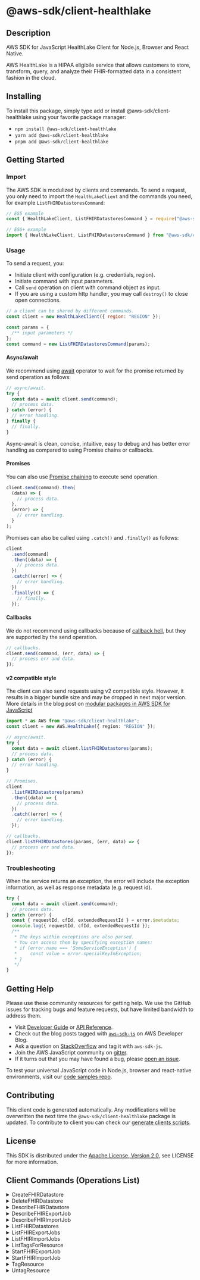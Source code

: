 <!-- generated file, do not edit directly -->

# @aws-sdk/client-healthlake

## Description

AWS SDK for JavaScript HealthLake Client for Node.js, Browser and React Native.

<p>AWS HealthLake is a HIPAA eligibile service that allows customers to store,
transform, query, and analyze their FHIR-formatted data in a consistent fashion in the cloud.</p>

## Installing

To install this package, simply type add or install @aws-sdk/client-healthlake
using your favorite package manager:

- `npm install @aws-sdk/client-healthlake`
- `yarn add @aws-sdk/client-healthlake`
- `pnpm add @aws-sdk/client-healthlake`

## Getting Started

### Import

The AWS SDK is modulized by clients and commands.
To send a request, you only need to import the `HealthLakeClient` and
the commands you need, for example `ListFHIRDatastoresCommand`:

```js
// ES5 example
const { HealthLakeClient, ListFHIRDatastoresCommand } = require("@aws-sdk/client-healthlake");
```

```ts
// ES6+ example
import { HealthLakeClient, ListFHIRDatastoresCommand } from "@aws-sdk/client-healthlake";
```

### Usage

To send a request, you:

- Initiate client with configuration (e.g. credentials, region).
- Initiate command with input parameters.
- Call `send` operation on client with command object as input.
- If you are using a custom http handler, you may call `destroy()` to close open connections.

```js
// a client can be shared by different commands.
const client = new HealthLakeClient({ region: "REGION" });

const params = {
  /** input parameters */
};
const command = new ListFHIRDatastoresCommand(params);
```

#### Async/await

We recommend using [await](https://developer.mozilla.org/en-US/docs/Web/JavaScript/Reference/Operators/await)
operator to wait for the promise returned by send operation as follows:

```js
// async/await.
try {
  const data = await client.send(command);
  // process data.
} catch (error) {
  // error handling.
} finally {
  // finally.
}
```

Async-await is clean, concise, intuitive, easy to debug and has better error handling
as compared to using Promise chains or callbacks.

#### Promises

You can also use [Promise chaining](https://developer.mozilla.org/en-US/docs/Web/JavaScript/Guide/Using_promises#chaining)
to execute send operation.

```js
client.send(command).then(
  (data) => {
    // process data.
  },
  (error) => {
    // error handling.
  }
);
```

Promises can also be called using `.catch()` and `.finally()` as follows:

```js
client
  .send(command)
  .then((data) => {
    // process data.
  })
  .catch((error) => {
    // error handling.
  })
  .finally(() => {
    // finally.
  });
```

#### Callbacks

We do not recommend using callbacks because of [callback hell](http://callbackhell.com/),
but they are supported by the send operation.

```js
// callbacks.
client.send(command, (err, data) => {
  // process err and data.
});
```

#### v2 compatible style

The client can also send requests using v2 compatible style.
However, it results in a bigger bundle size and may be dropped in next major version. More details in the blog post
on [modular packages in AWS SDK for JavaScript](https://aws.amazon.com/blogs/developer/modular-packages-in-aws-sdk-for-javascript/)

```ts
import * as AWS from "@aws-sdk/client-healthlake";
const client = new AWS.HealthLake({ region: "REGION" });

// async/await.
try {
  const data = await client.listFHIRDatastores(params);
  // process data.
} catch (error) {
  // error handling.
}

// Promises.
client
  .listFHIRDatastores(params)
  .then((data) => {
    // process data.
  })
  .catch((error) => {
    // error handling.
  });

// callbacks.
client.listFHIRDatastores(params, (err, data) => {
  // process err and data.
});
```

### Troubleshooting

When the service returns an exception, the error will include the exception information,
as well as response metadata (e.g. request id).

```js
try {
  const data = await client.send(command);
  // process data.
} catch (error) {
  const { requestId, cfId, extendedRequestId } = error.$metadata;
  console.log({ requestId, cfId, extendedRequestId });
  /**
   * The keys within exceptions are also parsed.
   * You can access them by specifying exception names:
   * if (error.name === 'SomeServiceException') {
   *     const value = error.specialKeyInException;
   * }
   */
}
```

## Getting Help

Please use these community resources for getting help.
We use the GitHub issues for tracking bugs and feature requests, but have limited bandwidth to address them.

- Visit [Developer Guide](https://docs.aws.amazon.com/sdk-for-javascript/v3/developer-guide/welcome.html)
  or [API Reference](https://docs.aws.amazon.com/AWSJavaScriptSDK/v3/latest/index.html).
- Check out the blog posts tagged with [`aws-sdk-js`](https://aws.amazon.com/blogs/developer/tag/aws-sdk-js/)
  on AWS Developer Blog.
- Ask a question on [StackOverflow](https://stackoverflow.com/questions/tagged/aws-sdk-js) and tag it with `aws-sdk-js`.
- Join the AWS JavaScript community on [gitter](https://gitter.im/aws/aws-sdk-js-v3).
- If it turns out that you may have found a bug, please [open an issue](https://github.com/aws/aws-sdk-js-v3/issues/new/choose).

To test your universal JavaScript code in Node.js, browser and react-native environments,
visit our [code samples repo](https://github.com/aws-samples/aws-sdk-js-tests).

## Contributing

This client code is generated automatically. Any modifications will be overwritten the next time the `@aws-sdk/client-healthlake` package is updated.
To contribute to client you can check our [generate clients scripts](https://github.com/aws/aws-sdk-js-v3/tree/main/scripts/generate-clients).

## License

This SDK is distributed under the
[Apache License, Version 2.0](http://www.apache.org/licenses/LICENSE-2.0),
see LICENSE for more information.

## Client Commands (Operations List)

<details>
<summary>
CreateFHIRDatastore
</summary>

[Command API Reference](https://docs.aws.amazon.com/AWSJavaScriptSDK/v3/latest/client/healthlake/command/CreateFHIRDatastoreCommand/) / [Input](https://docs.aws.amazon.com/AWSJavaScriptSDK/v3/latest/Package/-aws-sdk-client-healthlake/Interface/CreateFHIRDatastoreCommandInput/) / [Output](https://docs.aws.amazon.com/AWSJavaScriptSDK/v3/latest/Package/-aws-sdk-client-healthlake/Interface/CreateFHIRDatastoreCommandOutput/)

</details>
<details>
<summary>
DeleteFHIRDatastore
</summary>

[Command API Reference](https://docs.aws.amazon.com/AWSJavaScriptSDK/v3/latest/client/healthlake/command/DeleteFHIRDatastoreCommand/) / [Input](https://docs.aws.amazon.com/AWSJavaScriptSDK/v3/latest/Package/-aws-sdk-client-healthlake/Interface/DeleteFHIRDatastoreCommandInput/) / [Output](https://docs.aws.amazon.com/AWSJavaScriptSDK/v3/latest/Package/-aws-sdk-client-healthlake/Interface/DeleteFHIRDatastoreCommandOutput/)

</details>
<details>
<summary>
DescribeFHIRDatastore
</summary>

[Command API Reference](https://docs.aws.amazon.com/AWSJavaScriptSDK/v3/latest/client/healthlake/command/DescribeFHIRDatastoreCommand/) / [Input](https://docs.aws.amazon.com/AWSJavaScriptSDK/v3/latest/Package/-aws-sdk-client-healthlake/Interface/DescribeFHIRDatastoreCommandInput/) / [Output](https://docs.aws.amazon.com/AWSJavaScriptSDK/v3/latest/Package/-aws-sdk-client-healthlake/Interface/DescribeFHIRDatastoreCommandOutput/)

</details>
<details>
<summary>
DescribeFHIRExportJob
</summary>

[Command API Reference](https://docs.aws.amazon.com/AWSJavaScriptSDK/v3/latest/client/healthlake/command/DescribeFHIRExportJobCommand/) / [Input](https://docs.aws.amazon.com/AWSJavaScriptSDK/v3/latest/Package/-aws-sdk-client-healthlake/Interface/DescribeFHIRExportJobCommandInput/) / [Output](https://docs.aws.amazon.com/AWSJavaScriptSDK/v3/latest/Package/-aws-sdk-client-healthlake/Interface/DescribeFHIRExportJobCommandOutput/)

</details>
<details>
<summary>
DescribeFHIRImportJob
</summary>

[Command API Reference](https://docs.aws.amazon.com/AWSJavaScriptSDK/v3/latest/client/healthlake/command/DescribeFHIRImportJobCommand/) / [Input](https://docs.aws.amazon.com/AWSJavaScriptSDK/v3/latest/Package/-aws-sdk-client-healthlake/Interface/DescribeFHIRImportJobCommandInput/) / [Output](https://docs.aws.amazon.com/AWSJavaScriptSDK/v3/latest/Package/-aws-sdk-client-healthlake/Interface/DescribeFHIRImportJobCommandOutput/)

</details>
<details>
<summary>
ListFHIRDatastores
</summary>

[Command API Reference](https://docs.aws.amazon.com/AWSJavaScriptSDK/v3/latest/client/healthlake/command/ListFHIRDatastoresCommand/) / [Input](https://docs.aws.amazon.com/AWSJavaScriptSDK/v3/latest/Package/-aws-sdk-client-healthlake/Interface/ListFHIRDatastoresCommandInput/) / [Output](https://docs.aws.amazon.com/AWSJavaScriptSDK/v3/latest/Package/-aws-sdk-client-healthlake/Interface/ListFHIRDatastoresCommandOutput/)

</details>
<details>
<summary>
ListFHIRExportJobs
</summary>

[Command API Reference](https://docs.aws.amazon.com/AWSJavaScriptSDK/v3/latest/client/healthlake/command/ListFHIRExportJobsCommand/) / [Input](https://docs.aws.amazon.com/AWSJavaScriptSDK/v3/latest/Package/-aws-sdk-client-healthlake/Interface/ListFHIRExportJobsCommandInput/) / [Output](https://docs.aws.amazon.com/AWSJavaScriptSDK/v3/latest/Package/-aws-sdk-client-healthlake/Interface/ListFHIRExportJobsCommandOutput/)

</details>
<details>
<summary>
ListFHIRImportJobs
</summary>

[Command API Reference](https://docs.aws.amazon.com/AWSJavaScriptSDK/v3/latest/client/healthlake/command/ListFHIRImportJobsCommand/) / [Input](https://docs.aws.amazon.com/AWSJavaScriptSDK/v3/latest/Package/-aws-sdk-client-healthlake/Interface/ListFHIRImportJobsCommandInput/) / [Output](https://docs.aws.amazon.com/AWSJavaScriptSDK/v3/latest/Package/-aws-sdk-client-healthlake/Interface/ListFHIRImportJobsCommandOutput/)

</details>
<details>
<summary>
ListTagsForResource
</summary>

[Command API Reference](https://docs.aws.amazon.com/AWSJavaScriptSDK/v3/latest/client/healthlake/command/ListTagsForResourceCommand/) / [Input](https://docs.aws.amazon.com/AWSJavaScriptSDK/v3/latest/Package/-aws-sdk-client-healthlake/Interface/ListTagsForResourceCommandInput/) / [Output](https://docs.aws.amazon.com/AWSJavaScriptSDK/v3/latest/Package/-aws-sdk-client-healthlake/Interface/ListTagsForResourceCommandOutput/)

</details>
<details>
<summary>
StartFHIRExportJob
</summary>

[Command API Reference](https://docs.aws.amazon.com/AWSJavaScriptSDK/v3/latest/client/healthlake/command/StartFHIRExportJobCommand/) / [Input](https://docs.aws.amazon.com/AWSJavaScriptSDK/v3/latest/Package/-aws-sdk-client-healthlake/Interface/StartFHIRExportJobCommandInput/) / [Output](https://docs.aws.amazon.com/AWSJavaScriptSDK/v3/latest/Package/-aws-sdk-client-healthlake/Interface/StartFHIRExportJobCommandOutput/)

</details>
<details>
<summary>
StartFHIRImportJob
</summary>

[Command API Reference](https://docs.aws.amazon.com/AWSJavaScriptSDK/v3/latest/client/healthlake/command/StartFHIRImportJobCommand/) / [Input](https://docs.aws.amazon.com/AWSJavaScriptSDK/v3/latest/Package/-aws-sdk-client-healthlake/Interface/StartFHIRImportJobCommandInput/) / [Output](https://docs.aws.amazon.com/AWSJavaScriptSDK/v3/latest/Package/-aws-sdk-client-healthlake/Interface/StartFHIRImportJobCommandOutput/)

</details>
<details>
<summary>
TagResource
</summary>

[Command API Reference](https://docs.aws.amazon.com/AWSJavaScriptSDK/v3/latest/client/healthlake/command/TagResourceCommand/) / [Input](https://docs.aws.amazon.com/AWSJavaScriptSDK/v3/latest/Package/-aws-sdk-client-healthlake/Interface/TagResourceCommandInput/) / [Output](https://docs.aws.amazon.com/AWSJavaScriptSDK/v3/latest/Package/-aws-sdk-client-healthlake/Interface/TagResourceCommandOutput/)

</details>
<details>
<summary>
UntagResource
</summary>

[Command API Reference](https://docs.aws.amazon.com/AWSJavaScriptSDK/v3/latest/client/healthlake/command/UntagResourceCommand/) / [Input](https://docs.aws.amazon.com/AWSJavaScriptSDK/v3/latest/Package/-aws-sdk-client-healthlake/Interface/UntagResourceCommandInput/) / [Output](https://docs.aws.amazon.com/AWSJavaScriptSDK/v3/latest/Package/-aws-sdk-client-healthlake/Interface/UntagResourceCommandOutput/)

</details>
